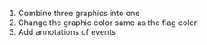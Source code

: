1. Combine three graphics into one
2. Change the graphic color same as the flag color
4. Add annotations of events
